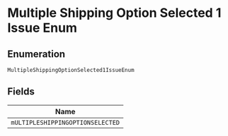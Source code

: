 
# Multiple Shipping Option Selected 1 Issue Enum

## Enumeration

`MultipleShippingOptionSelected1IssueEnum`

## Fields

| Name |
|  --- |
| `mULTIPLESHIPPINGOPTIONSELECTED` |

